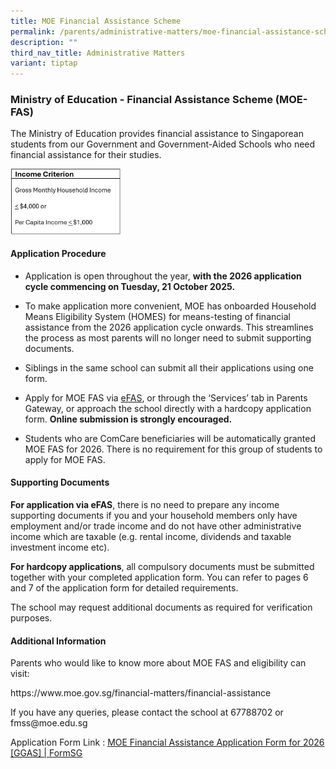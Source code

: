 ```yaml
---
title: MOE Financial Assistance Scheme
permalink: /parents/administrative-matters/moe-financial-assistance-scheme/
description: ""
third_nav_title: Administrative Matters
variant: tiptap
---
```

<h3>Ministry of Education - Financial Assistance Scheme&nbsp;(MOE-FAS)</h3>
<p>The Ministry of Education provides financial assistance to Singaporean
students from our Government and Government-Aided Schools who need financial
assistance for their studies.</p>
<p></p>
<div class="isomer-image-wrapper">
<img style="width: 35%;" height="auto" width="100%" alt="" src="/images/Parents/FAS_updated_22nd_Oct.jpg">
</div>
<h4><strong>Application Procedure</strong></h4>
<p></p>
<ul>
<li>
<p>Application is open throughout the year, <strong>with the 2026 application cycle commencing on Tuesday, 21 October 2025.</strong> 
</p>
</li>
<li>
<p>To make application more convenient, MOE has onboarded Household Means
Eligibility System (HOMES) for means-testing of financial assistance from
the 2026 application cycle onwards. This streamlines the process as most
parents will no longer need to submit supporting documents.</p>
</li>
<li>
<p>Siblings in the same school can submit all their applications using one
form.</p>
</li>
<li>
<p>Apply for MOE FAS via <a href="https://form.gov.sg/68b7e92465cd36be287889c6" rel="noopener noreferrer nofollow" target="_blank">eFAS</a>, or through
the ‘Services’ tab in Parents Gateway, or approach the school directly
with a hardcopy application form.&nbsp;<strong>Online submission is strongly encouraged.</strong>
</p>
</li>
<li>
<p>Students who are ComCare beneficiaries will be automatically granted MOE
FAS for 2026. There is no requirement for this group of students to apply
for MOE FAS.</p>
<p></p>
</li>
</ul>
<h4><strong>Supporting Documents</strong></h4>
<p><strong>For application via eFAS</strong>, there is no need to prepare
any income supporting documents if you and your household members only
have employment and/or trade income and do not have other administrative
income which are taxable (e.g. rental income, dividends and taxable investment
income etc).&nbsp;</p>
<p><strong>For hardcopy applications</strong>, all compulsory documents must
be submitted together with your completed application form.&nbsp;You can
refer to pages 6 and 7 of the application form for detailed requirements.</p>
<p>The school may request additional documents as required for verification
purposes.</p>
<p></p>
<h4>Additional Information</h4>
<p>Parents who would like to know more about MOE FAS and eligibility can
visit:</p>
<p><a rel="noopener noreferrer nofollow" target="_blank">https://www.moe.gov.sg/financial-matters/financial-assistance</a>
</p>
<p>If you have any queries, please contact the school at 67788702 or <a rel="noopener noreferrer nofollow" target="_blank">fmss@moe.edu.sg</a>
</p>
<p>Application Form Link : <a href="https://form.gov.sg/68b7e92465cd36be287889c6" rel="noopener noreferrer nofollow" target="_blank">MOE Financial Assistance Application Form for 2026 [GGAS] | FormSG</a>
</p>
<p></p>
<p></p>